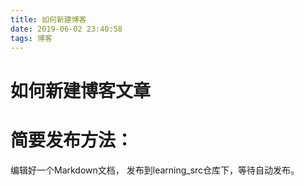 ```yaml
---
title: 如何新建博客
date: 2019-06-02 23:40:58
tags: 博客
---
```

# 如何新建博客文章

# 简要发布方法：

编辑好一个Markdown文档， 发布到learning_src仓库下，等待自动发布。
